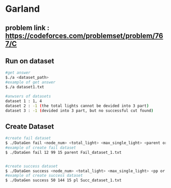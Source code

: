 # Garland

## problem link : https://codeforces.com/problemset/problem/767/C

## Run on dataset
```bash
#get answer
$./a <dataset_path>
#example of get answer
$./a dataset1.txt

#anwsers of datasets
dataset 1 : 1, 4
dataset 2 : -1 (the total lights cannot be devided into 3 part)
dataset 3 : -1 (devided into 3 part, but no successful cut found)
```

## Create Dataset
```bash
#create fail dataset
$ ./DataGen fail <node_num> <total_light> <max_single_light> <parent or leaf> <dataset_path>
#example of create fail dataset
$ ./DataGen fail 12 99 15 parent Fail_dataset_1.txt


#create success dataset
$ ./DataGen success <node_num> <total_light> <max_single_light> <pp or pl or ll> <dataset_path>
#example of create success dataset
$ ./DataGen success 50 144 15 pl Succ_dataset_1.txt
```
